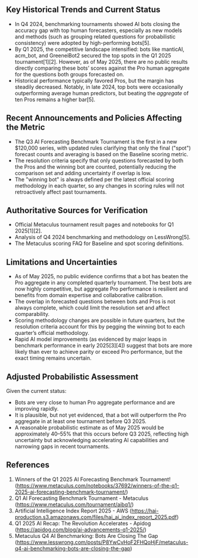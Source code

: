 ## Key Historical Trends and Current Status

- In Q4 2024, benchmarking tournaments showed AI bots closing the accuracy gap with top human forecasters, especially as new models and methods (such as grouping related questions for probabilistic consistency) were adopted by high-performing bots[5].
- By Q1 2025, the competitive landscape intensified: bots like manticAI, acm_bot, and GreeneiBot2 secured the top spots in the Q1 2025 tournament[1][2]. However, as of May 2025, there are no public results directly comparing these bots’ scores against the Pro human aggregate for the questions both groups forecasted on.
- Historical performance typically favored Pros, but the margin has steadily decreased. Notably, in late 2024, top bots were occasionally outperforming average human predictors, but beating the *aggregate* of ten Pros remains a higher bar[5].

## Recent Announcements and Policies Affecting the Metric

- The Q3 AI Forecasting Benchmark Tournament is the first in a new $120,000 series, with updated rules clarifying that only the final ("spot") forecast counts and averaging is based on the Baseline scoring metric.
- The resolution criteria specify that only questions forecasted by both the Pros and the winning bot are counted, potentially reducing the comparison set and adding uncertainty if overlap is low.
- The "winning bot" is always defined per the latest official scoring methodology in each quarter, so any changes in scoring rules will not retroactively affect past tournaments.

## Authoritative Sources for Verification

- Official Metaculus tournament result pages and notebooks for Q1 2025[1][2].
- Analysis of Q4 2024 benchmarking and methodology on LessWrong[5].
- The Metaculus scoring FAQ for Baseline and spot scoring definitions.

## Limitations and Uncertainties

- As of May 2025, no public evidence confirms that a bot has beaten the Pro aggregate in any completed quarterly tournament. The best bots are now highly competitive, but aggregate Pro performance is resilient and benefits from domain expertise and collaborative calibration.
- The overlap in forecasted questions between bots and Pros is not always complete, which could limit the resolution set and affect comparability.
- Scoring methodology changes are possible in future quarters, but the resolution criteria account for this by pegging the winning bot to each quarter’s official methodology.
- Rapid AI model improvements (as evidenced by major leaps in benchmark performance in early 2025[3][4]) suggest that bots are more likely than ever to achieve parity or exceed Pro performance, but the exact timing remains uncertain.

## Adjusted Probabilistic Assessment

Given the current status:
- Bots are very close to human Pro aggregate performance and are improving rapidly.
- It is plausible, but not yet evidenced, that a bot will outperform the Pro aggregate in at least one tournament before Q3 2025.
- A reasonable probabilistic estimate as of May 2025 would be approximately 40–55% that this occurs before Q3 2025, reflecting high uncertainty but acknowledging accelerating AI capabilities and narrowing gaps in recent tournaments.

## References

1. Winners of the Q1 2025 AI Forecasting Benchmark Tournament! (https://www.metaculus.com/notebooks/37692/winners-of-the-q1-2025-ai-forecasting-benchmark-tournament/)
2. Q1 AI Forecasting Benchmark Tournament - Metaculus (https://www.metaculus.com/tournament/aibq1/)
3. Artificial Intelligence Index Report 2025 - AWS (https://hai-production.s3.amazonaws.com/files/hai_ai_index_report_2025.pdf)
4. Q1 2025 AI Recap: The Revolution Accelerates - Apidog (https://apidog.com/blog/ai-advancements-q1-2025/)
5. Metaculus Q4 AI Benchmarking: Bots Are Closing The Gap (https://www.lesswrong.com/posts/P8YwCvHoF2FHQoHjF/metaculus-q4-ai-benchmarking-bots-are-closing-the-gap)